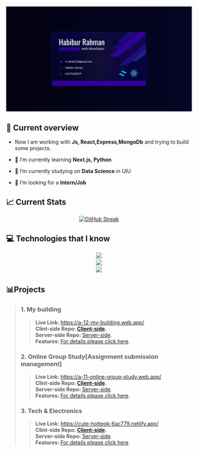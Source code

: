 
[![Banner](/assests/Untitled-2.png "Shiprock, New Mexico by Beau Rogers")](https://www.flickr.com/photos/beaurogers/31833779864/in/photolist-Qv3rFw-34mt9F-a9Cmfy-5Ha3Zi-9msKdv-o3hgjr-hWpUte-4WMsJ1-KUQ8N-deshUb-vssBD-6CQci6-8AFCiD-zsJWT-nNfsgB-dPDwZJ-bn9JGn-5HtSXY-6CUhAL-a4UTXB-ugPum-KUPSo-fBLNm-6CUmpy-4WMsc9-8a7D3T-83KJev-6CQ2bK-nNusHJ-a78rQH-nw3NvT-7aq2qf-8wwBso-3nNceh-ugSKP-4mh4kh-bbeeqH-a7biME-q3PtTf-brFpgb-cg38zw-bXMZc-nJPELD-f58Lmo-bXMYG-bz8AAi-bxNtNT-bXMYi-bXMY6-bXMYv)

## 👀 Current overview
- Now I am working with <strong>Js, React,Express,MongoDb</strong> and trying to build some projects.
- 🌱 I’m currently learning <strong>Next.js, Python</strong>
- 🌱 I’m currently studying on <strong>Data Science</strong> in UIU

- 🤔 I’m looking for a <strong>Intern/Job</strong>

## 📈 Current Stats 

<p align="center">
  <a href="https://git.io/streak-stats"><img src="https://github-readme-streak-stats.herokuapp.com?user=habib-153&theme=blue-green&border_radius=5&card_width=500&border=230F97&ring=230F97" alt="GitHub Streak" /></a>
</p>

## 💻 Technologies that I know
<p align="center">
  <a href="https://skillicons.dev">
    <img src="https://skillicons.dev/icons?i=html,css,git,firebase" />
  </a><br>
  <a href="https://skillicons.dev">
    <img src="https://skillicons.dev/icons?i=js,react,tailwind,mongodb,express" /><br>
  <a href="https://skillicons.dev">
    <img src="https://skillicons.dev/icons?i=nodejs,py" />
  </a>
</p>

## 📊Projects
>### 1. My building
>
>> <strong>Live Link: </strong>https://a-12-my-building.web.app/ <br>
>> <strong>Clint-side Repo: [Client-side](https://github.com/habib-153/my-building-client "repo").</strong> <br>
>> <strong>Server-side Repo: </strong>[Server-side](https://github.com/habib-153/my-building-server "repo"). <br>
>> <strong>Features: </strong>[For details please click here](https://github.com/habib-153/my-building-client/blob/main/README.md "repo"). <br>
>### 2. Online Group Study[Assignment submission management]
>
>> <strong>Live Link: </strong>https://a-11-online-group-study.web.app/ <br>
>> <strong>Clint-side Repo: [Client-side](https://github.com/habib-153/assignment-submission-client "repo").</strong> <br>
>> <strong>Server-side Repo: </strong>[Server-side](https://github.com/habib-153/assignment-submission-server "repo"). <br>
>> <strong>Features: </strong>[For details please click here](https://github.com/habib-153/assignment-submission-client/blob/main/README.md "repo"). <br>
>### 3. Tech & Electronics
>> <strong>Live Link: </strong>https://cute-hotteok-6ac779.netlify.app/ <br>
>> <strong>Clint-side Repo: [Client-side](https://github.com/habib-153/Tech-Electronics/tree/main/Tech-clint-side "repo").</strong> <br>
>> <strong>Server-side Repo: </strong>[Server-side](https://github.com/habib-153/Tech-Electronics/tree/main/server-side "repo"). <br>
>> <strong>Features: </strong>[For details please click here](https://github.com/habib-153/Tech-Electronics/tree/main "repo"). <br>




